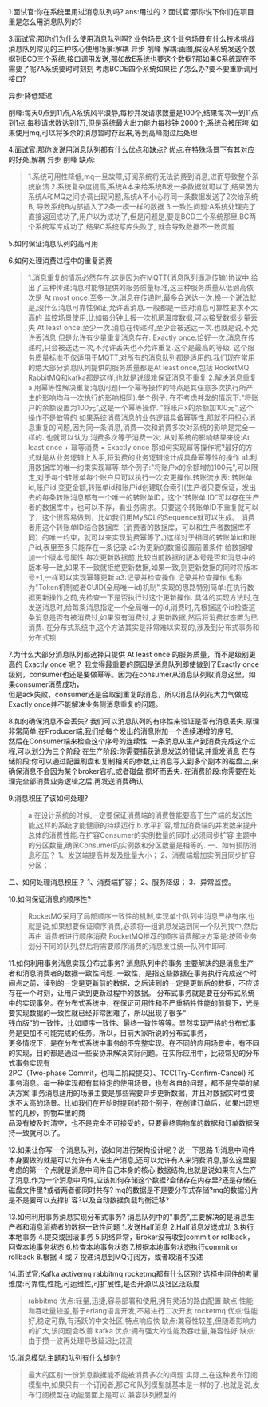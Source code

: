1.面试官:你在系统里用过消息队列吗?
ans:用过的
2.面试官:那你说下你们在项目里是怎么用消息队列的?

3.面试官:那你们为什么使用消息队列啊?
业务场景,这个业务场景有什么技术挑战
消息队列常见的三种核心使用场景:解耦 异步 削峰
解耦:画图,假设A系统发送个数据到BCD三个系统,接口调用发送,那如故E系统也要这个数据?那如果C系统现在不需要了呢?A系统要时时刻刻
考虑BCDE四个系统如果挂了怎么办?要不要重新调用接口?

异步:降低延迟

削峰:每天0点到11点,A系统风平浪静,每秒并发请求数量是100个,结果每次一到11点到1点,每秒请求数达到1万,但是系统最大出力能力每秒钟
2000个,系统会被压垮.如果使用mq,可以将多余的消息暂时存起来,等到高峰期过后处理

4.面试官:那你说说用消息队列都有什么优点和缺点?
优点:在特殊场景下有其对应的好处,解耦 异步 削峰
缺点:
>1.系统可用性降低,mq一旦故障,订阅系统将无法消费到消息,进而导致整个系统崩溃
>2.系统复杂度提高,系统A本来给系统B发一条数据就可以了,结果因为系统A和MQ之间协调出现问题,系统A不小心将同一条数据发送了2次给系统B,
> 导致系统B内部插入了2条一模一样的数据
>3.一致性问题:A系统处理完了直接返回成功了,用户以为成功了,但是问题是,要是BCD三个系统那里,BC两个系统写库成功了,结果C系统写库失败了,
> 就会导致数据不一致问题

5.如何保证消息队列的高可用

6.如何处理消费过程中的重复消费
>1.消息重复的情况必然存在.这是因为在MQTT(消息队列遥测传输)协议中,给出了三种传递消息时能够提供的服务质量标准,这三种服务质量从低到高依次是
> At most once:至多一次.消息在传递时,最多会送达一次.换一个说法就是,没什么消息可靠性保证,允许丢消息.一般都是一些对消息可靠性要求不太高的
> 监控场景使用,比如每分钟上报一次机房温度数据,可以接受数据少量丢失
> At least once:至少一次.消息在传递时,至少会被送达一次.也就是说,不允许丢消息,但是允许有少量重复消息存在.
> Exactly once:恰好一次.消息在传递时,只会被送达一次,不允许丢失也不允许重复.这个是最高的等级.
> 这个服务质量标准不仅适用于MQTT,对所有的消息队列都是适用的.我们现在常用的绝大部分消息队列提供的服务质量都是At least once,包括
> RocketMQ RabbitMQ和kafka都是这样,也就是说很难保证消息不重复
> 2.解决消息重复
> a.用幂等性解决重复消息问题(一个幂等操作的特点是其任意多次执行所产生的影响均与一次执行的影响相同).举个例子:
> 在不考虑并发的情况下:"将账户的余额设置为100元",这是一个幂等操作.
> "将账户x的余额加100元",这个操作不是敏等的
> 如果系统消费消息的业务逻辑具备幂等性,那就不用担心消息重复的问题,因为同一条消息,消费一次和消费多次对系统的影响是完全一样的.
> 也就可以认为,消费多次等于消费一次.
> 从对系统的影响结果来说:At least once + 幂等消费 = Exactly once
> 那如何实现幂等操作呢?最好的方式就是从业务逻辑上入手,将消费的业务逻辑设计成具备幂等性的操作
> a1:利用数据库的唯一约束实现幂等.举个例子:"将账户x的余额增加100元",可以限定,对于每个转账单每个账户只可以执行一次变更操作.转账流水表:
> 转账单id,账户id,变更金额,转账单id和账户id创建联合索引(生产者只要保证，发出去的每条转账消息都有一个唯一的转账单ID，这个“转账单 ID”可以存在生产者的数据库中，也可以不存，看业务需求。只要这个转账单ID不重复就可以了，这个很容易做到，比如我们用MySQL的Sequence就可以生成。
消费者用这个转账单ID结合数据库（消费者的数据库，可以和生产者数据库不同）的唯一约束，就可以来实现消费幂等了。)这样对于相同的转账单id和账户id,表里至多只能存在一条记录
> a2:为更新的数据设置前置条件
> 给数据增加一个版本号属性,每次更新数据前,比较当前数据的版本号是否和消息中的版本号一致,如果不一致就拒绝更新数据,如果一致,则更新数据的同时将版本号+1,一样可以实现幂等更新
> a3:记录并检查操作
> 记录并检查操作,也称为"Token机制或者GUID(全局唯一id)机制",实现的思路特别简单:在执行数据更新操作之前,先检查一下是否执行过这个更新操作.
> 具体的实现方法时,在发送消息时,给每条消息指定一个全局唯一的id,消费时,先根据这个id检查这条消息是否有被消费过,如果没有消费过,才更新数据,然后将消费状态置为已消费.
> 在分布式系统中,这个方法其实是非常难以实现的,涉及到分布式事务和分布式锁

7.为什么大部分消息队列都选择只提供 At least once 的服务质量，而不是级别更高的 Exactly once 呢？
我觉得最重要的原因是消息队列即使做到了Exactly once级别，consumer也还是要做幂等。因为在consumer从消息队列取消息这里，如果consumer消费成功，  
但是ack失败，consumer还是会取到重复的消息，所以消息队列花大力气做成Exactly once并不能解决业务侧消息重复的问题。

8.如何确保消息不会丢失?
我们可以消息队列的有序性来验证是否有消息丢失.原理非常简单,在Producer端,我们给每个发出的消息附加一个连续递增的序号,  
然后在Consumer端来检查这个序号的连续性.
一条消息从生产到消费完成这个过程,可以划分为三个阶段
在生产阶段:你需要捕获消息发送的错误,并重发消息
在存储阶段:你可以通过配置刷盘和复制相关的参数,让消息写入到多个副本的磁盘上,来确保消息不会因为某个broker宕机,或者磁盘
损坏而丢失.
在消费阶段:你需要在处理完全部消费业务逻辑之后,再发送消费确认

9.消息积压了该如何处理?
>a.在设计系统的时候,一定要保证消费端的消费性能要高于生产端的发送性能,这样的系统才能健康的持续运行
>b.水平扩容,增加消费端的并发数来提升总体的消费性能.在扩容Consumer的实例数量的同时,必须同步扩容
> 主题中的分区数量,确保Consumer的实例数和分区数量是相等的.
> 一、如何预防消息积压？
1、发送端提高并发及批量大小；
2、消费端增加实例且同步扩容分区；

二、如何处理消息积压？
1、消费端扩容；
2、服务降级；
3、异常监控。

10.如何保证消息的顺序性?
>RocketMQ采用了局部顺序一致性的机制,实现单个队列中消息严格有序,也就是说,如果想要保证顺序消费,必须将一组消息发送到同一个队列找中,然后再由
> 消费者进行顺序消费
> RocketMQ推荐的顺序消费解决方案是:按照业务划分不同的队列,然后将需要顺序消费的消息发往统一队列中即可.

11.如何利用事务消息实现分布式事务?
消息队列中的事务,主要解决的是消息生产者和消息消费者的数据一致性问题.
一致性，是指这些数据在事务执行完成这个时间点之前，读到的一定是更新前的数据，之后读到的一定是更新后的数据，不应该存在一个时刻，让用户读到更新过程中的数据。
分布式事务就是要在分布式系统中的实现事务。在分布式系统中，在保证可用性和不严重牺牲性能的前提下，光是要实现数据的一致性就已经非常困难了，所以出现了很多“  
残血版”的一致性，比如顺序一致性、最终一致性等等。显然实现严格的分布式事务是更加不可能完成的任务。所以，目前大家所说的分布式事务，  
更多情况下，是在分布式系统中事务的不完整实现。在不同的应用场景中，有不同的实现，目的都是通过一些妥协来解决实际问题。在实际应用中，比较常见的分布式事务实现有  
 2PC（Two-phase Commit，也叫二阶段提交）、TCC(Try-Confirm-Cancel) 和事务消息。每一种实现都有其特定的使用场景，也有各自的问题，都不是完美的解决方案
事务消息适用的场景主要是那些需要异步更新数据，并且对数据实时性要求不太高的场景。比如我们在开始时提到的那个例子，在创建订单后，如果出现短暂的几秒，购物车里的商  
品没有被及时清空，也不是完全不可接受的，只要最终购物车的数据和订单数据保持一致就可以了。

12.如果让你写一个消息队列，该如何进行架构设计呢？说一下思路
1)消息中间件本身要做的就是可以允许有人来生产消息,还可以允许有人来消费消息,那么这里要考虑的第一个点就是消息中间件自己本身的核心
数据结构,也就是说如果有人生产了消息,作为一个消息中间件,应该如何存储这个数据?会储存在内存里?还是存储在磁盘文件里?或者两者都同时共存?
mq的数据是不是要分布式存储?mq的数据分片是不是要可以支撑扩容?以及自动数据负载均衡迁移?






13.如何利用事务消息实现分布式事务?
消息队列中的"事务",主要解决的是消息生产者和消息消费者的数据一致性问题
1.发送Half消息
2.Half消息发送成功
3.执行本地事务
4.提交或回滚事务
5.网络异常，Broker没有收到commit or rollback，回查本地事务状态
6.检查本地事务状态
7.根据本地事务状态执行commit or rollback
8.根据 4 或 7 投递消息到MQ订阅方，或者取消不投递



14.面试官:Kafka activemq rabbitmq rocketmq都有什么区别?
选择中间件的考量维度:可靠性,性能,可运维性,可扩展性,是否开源以及社区活跃度
> rabbitmq
> 优点:轻量,迅捷,容易部署和使用,拥有灵活的路由配置
> 缺点:性能和吞吐量较差,基于erlang语言开发,不易进行二次开发
> rocketmq
> 优点:性能好,稳定可靠,有活跃的中文社区,特点响应快
> 缺点:兼容性较差,但随着影响力的扩大,该问题会改善
> kafka
> 优点:拥有强大的性能及吞吐量,兼容性好
> 缺点:由于攒一波再处理导致延迟比较高

15.消息模型:主题和队列有什么却别?
> 最大的区别:一份消息数据能不能被消费多次的问题
> 实际上,在这种发布订阅模型中,如果只有一个订阅者,那它和队列模型就基本是一样的了.也就是说,发布订阅模型在功能层面上是可以
> 兼容队列模型的


